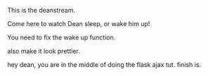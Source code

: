 This is the deanstream. 

Come here to watch Dean sleep, or wake him up!

You need to fix the wake up function. 

also make it look prettier.

hey dean, you are in the middle of doing the flask ajax tut. finish is.

